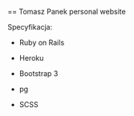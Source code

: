 == Tomasz Panek personal website


Specyfikacja:

* Ruby on Rails

* Heroku

* Bootstrap 3

* pg

* SCSS

